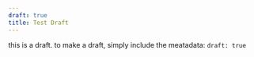```yaml
---
draft: true
title: Test Draft
---
```


this is a draft. to make a draft, simply include the meatadata: `draft: true`